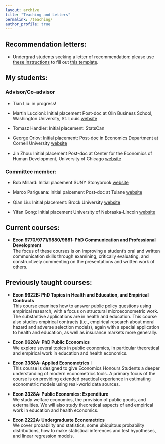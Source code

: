 ```yaml
---
layout: archive
title: "Teaching and Letters"
permalink: /teaching/
author_profile: true
---
```


## Recommendation letters:

* Undergrad students seeking a letter of recommendation: please use [these instructions](/files/teaching/nirav_instructions.pdf) to fill out [this template](/files/teaching/nirav_instructions_template.ods).

## My students:

### Advisor/Co-advisor

* Tian Liu: in progress!
	
* Martin Luccioni: Initial placement Post-doc at Olin Business School, Washington University, St. Louis [website](https://sites.google.com/view/martinluccioni)
	
* Tomasz Handler: Initial placement: StatsCan
	
* George Orlov: Initial placement: Post-doc in Economics Department at Cornell University [website](https://sites.google.com/site/orlovecon)
	
* Jin Zhou: Initial placement Post-doc at Center for the Economics of Human Development, University of Chicago [website](https://sites.google.com/site/jinzhouecon)
	
	
### Committee member:

* Bob Millard: Initial placement SUNY Stonybrook [website](https://www.robertgmillard.com)
	
* Marco Pariguana: Initial palcement Post-doc at Tulane [website](https://www.marcopariguana.com)
	
* Qian Liu: Initial placement: Brock University [website](https://sites.google.com/view/qianliu)

* Yifan Gong: Initial placement University of Nebraska-Lincoln [website](https://sites.google.com/view/yifan-gong/)

## Current courses:

* **Econ 9770/9771/9880/9881: PhD Communication and Professional Development**  
The focus of these courses is on improving a student’s oral and written communication skills through examining, critically evaluating, and constructively commenting on the presentations and written work of others.

## Previously taught courses:

* **Econ 9622B: PhD Topics in Health and Education, and Empirical Contracts**  
This course examines how to answer public policy questions using empirical research, with a focus on structural microeconometric work. The substantive applications are in health and education. This course also studies empirical contracts (i.e., empirical research about moral hazard and adverse selection models), again with a special application to health and education, as well as insurance markets more generally.

* **Econ 9628A: PhD Public Economics**  
We explore several topics in public economics, in particular theoretical and empirical work in education and health economics.

* **Econ 3388A: Applied Econometrics** I  
This course is designed to give Economics Honours Students a deeper understanding of modern econometrics tools. A primary focus of the course is on providing extended practical experience in estimating econometric models using real-world data sources.

* **Econ 3328A: Public Economics: Expenditure**  
We study welfare economics, the provision of public goods, and externalities. We will also study theoretical aspects of and empirical work in education and health economics.

* **Econ 2222A: Undergraduate Econometrics**  
We cover probability and statistics, some ubiquitous probability distributions, how to make statistical inferences and test hypotheses, and linear regression models.


